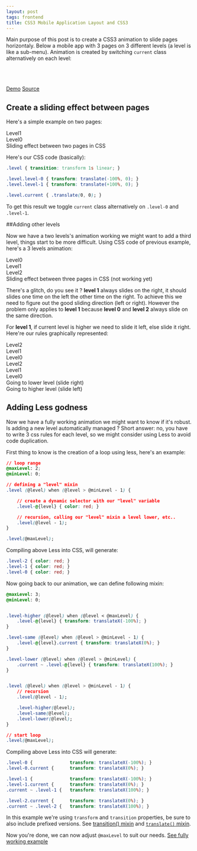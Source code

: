 ```yaml
---
layout: post
tags: frontend
title: CSS3 Mobile Application Layout and CSS3
---
```




Main purpose of this post is to create a CSS3 animation to slide pages horizontaly. Below a 
mobile app with 3 pages on 3 different levels (a level is like a sub-menu). Animation is created 
by switching `current` class alternatively on each level:

<div class="iphone">
    <div class="crop">
        <div class="level level-0 current">&nbsp;</div>
        <div class="level level-1">&nbsp;</div>
        <div class="level level-2">&nbsp;</div>
    </div>
    <script>
        var l = 1
        setInterval(function() {
            document.querySelector('.iphone .level-0').classList[l === 0 ? 'add' : 'remove']('current')
            document.querySelector('.iphone .level-1').classList[(l === 1 || l === 3) ? 'add' : 'remove']('current')
            document.querySelector('.iphone .level-2').classList[l === 2 ? 'add' : 'remove']('current')
            l++
            if (l == 4) l = 0
        }, 2400)
    </script>
</div>


<div class="post-buttons">
    <a class="demo-btn" href="/assets/examples/mobile-layout.html" target="_blank">Demo</a>
    <a class="source-btn" href="/assets/examples/mobile-layout.html" target="_blank">Source</a>
</div>

## Create a sliding effect between pages

Here's a simple example on two pages:


<div class="example example-1 example-simple">
    <div class="crop">
        <div class="level level-1">Level1</div>
        <div class="level level-0">Level0</div>
    </div>
    <div class="title">Sliding effect between two pages in CSS</div>
    <script>
        var open = false
        setInterval(function() {
            document.querySelector('.example-1 .level-0').classList[open ? 'add' : 'remove']('current')
            document.querySelector('.example-1 .level-1').classList[open ? 'remove' : 'add']('current')
            open = !open
        }, 1400)
    </script>
</div>


Here's our CSS code (basically):

```css
.level { transition: transform 1s linear; }

.level.level-0 { transform: translate(-100%, 0); }
.level.level-1 { transform: translate(+100%, 0); }

.level.current { .translate(0, 0); }
```

To get this result we toggle `current` class alternatively on `.level-0` and `.level-1`.


##Adding other levels

Now we have a two levels's animation working we might want to add a third level, things start to be more difficult.
Using CSS code of previous example, here's a 3 levels animation:

<div class="example example-2 example-simple">
    <div class="crop">
        <div class="level level-0">Level0</div>
        <div class="level level-1">Level1</div>
        <div class="level level-2">Level2</div>
    </div>
    <div class="title">Sliding effect between three pages in CSS (not working yet)</div>
    <script>
        var i = 0
        setInterval(function() {
            document.querySelector('.example-2 .level-0').classList[i === 0 ? 'add' : 'remove']('current')
            document.querySelector('.example-2 .level-1').classList[(i === 1 || i === 3) ? 'add' : 'remove']('current')
            document.querySelector('.example-2 .level-2').classList[i === 2 ? 'add' : 'remove']('current')
            i++
            if (i == 4) i = 0
        }, 1400)
    </script>
</div>

There's a glitch, do you see it ? __level 1__ always slides on the right, it should slides 
one time on the left the other time on the right. To achieve this we need to figure out the good
sliding direction (left or right). However the problem only applies to __level 1__ because __level 0__ and __level 2__ 
always slide on the same direction.

For __level 1__, if current level is higher we need to slide it left, else slide it right. Here're our 
rules graphically represented:

<div class="example example-3">
    <div class="crop crop-right example-down">
        <div class="level level-2">Level2</div>
        <div class="level level-1">Level1</div>
        <div class="level level-0">Level0</div>
    </div>
    <div class="crop crop-left example-up">
        <div class="level level-2">Level2</div>
        <div class="level level-1">Level1</div>
        <div class="level level-0">Level0</div>
    </div>
    <div class="title title-right">Going to lower level (slide right)</div>
    <div class="title title-left">Going to higher level (slide left)</div>
    <script>
        var j = 0
        setInterval(function() {
            document.querySelector('.example-up').classList.remove('step-0')
            document.querySelector('.example-up').classList.remove('step-1')
            document.querySelector('.example-up').classList.remove('step-2')
            document.querySelector('.example-up').classList.add('step-' + j)

            document.querySelector('.example-down').classList.remove('step-0')
            document.querySelector('.example-down').classList.remove('step-1')
            document.querySelector('.example-down').classList.remove('step-2')
            document.querySelector('.example-down').classList.add('step-' + j)

            j++
            if (j === 3) j = 0
        }, 1400)
    </script>
</div>


## Determine sliding direction

One simple rule four our HTML structure, lower levels are before higher levels:

```html
<!-- good -->
<div class="level-1"></div>
<div class="level-2"></div>
<div class="level-3"></div>

<!-- bad (level2 should be before level3) -->
<div class="level-1"></div>
<div class="level-3"></div>
<div class="level-2"></div>
```



To determine sliding direction of a level we need to determine if current level is higher or lower. And following
our HTML structure if current level is higher then it's a next sibling else a previous sibling.


To match preceding elements we use [`~` selector](http://www.w3.org/TR/selectors/#general-sibling-combinators).
But there's no CSS3 selector to match elements followed by an other. Fortunately we can never repeat it often enough, 
"C" in CSS stands for cascading, we can assume by default, every level is followed by current level, then match other cases.


Still keeping our example with __level 1__ (respective selector is `.level-1`), 3 cases:


- current level is higher - slide it left - CSS selector is `.level-1` [use cascading]
- current level is same - keep it centered - CSS selector is `.level-1.current`
- current level is lower - slide it right - CSS selector is `.current ~ .level-1 `


Our CSS now become:

```css
/* match .level-1 when current level is higher */
.level-1 { transform: translateX(-100%); }

/* match .level-1 when current level is same */
.level-1.current { transform: translateX(0%); }

/* match .level-1 when current level is lower */
.current ~ .level-1 { transform: translateX(100%); }

```

And our previous example is now working:

<div class="example example-4 example-working">
    <div class="crop">
        <div class="level level-0">Level0</div>
        <div class="level level-1">Level1</div>
        <div class="level level-2">Level2</div>
    </div>
    <div class="title">Sliding effect between three pages in CSS</div>
    <script>
        var k = 0
        setInterval(function() {
            document.querySelector('.example-4 .level-0').classList[k === 0 ? 'add' : 'remove']('current')
            document.querySelector('.example-4 .level-1').classList[(k === 1 || k === 3) ? 'add' : 'remove']('current')
            document.querySelector('.example-4 .level-2').classList[k === 2 ? 'add' : 'remove']('current')
            k++
            if (k == 4) k = 0
        }, 1400)
    </script>
</div>


## Adding Less godness

Now we have a fully working animation we might want to know if it's robust. Is adding 
a new level automatically managed ? Short answer: no, you have to write 3 css rules for each level, so 
we might consider using Less to avoid code duplication.


First thing to know is the creation of a loop using less, here's an example:

```css
// loop range
@maxLevel: 2;
@minLevel: 0;

// defining a "level" mixin
.level (@level) when (@level > @minLevel - 1) {

    // create a dynamic selector with our "level" variable
    .level-@{level} { color: red; }

    // recursion, calling our "level" mixin a level lower, etc..
    .level(@level - 1);
}

.level(@maxLevel);
```

Compiling above Less into CSS, will generate:


```css
.level-2 { color: red; }
.level-1 { color: red; }
.level-0 { color: red; }
```

Now going back to our animation, we can define following mixin:

```css
@maxLevel: 3;
@minLevel: 0;


.level-higher (@level) when (@level < @maxLevel) {
    .level-@{level} { transform: translateX(-100%); }
}

.level-same (@level) when (@level > @minLevel - 1) {
    .level-@{level}.current { transform: translateX(0%); }
}

.level-lower (@level) when (@level > @minLevel) {
    .current ~ .level-@{level} { transform: translateX(100%); }
}


.level (@level) when (@level > @minLevel - 1) {
    // recursion
    .level(@level - 1);

    .level-higher(@level);
    .level-same(@level);
    .level-lower(@level);
}

// start loop
.level(@maxLevel);
```

Compiling above Less into CSS will generate:

```css
.level-0 {              transform: translateX(-100%); }
.level-0.current {      transform: translateX(0%); }

.level-1 {              transform: translateX(-100%); }
.level-1.current {      transform: translateX(0%); }
.current ~ .level-1 {   transform: translateX(100%); }

.level-2.current {      transform: translateX(0%); }
.current ~ .level-2 {   transform: translateX(100%); }
```

<div class="alert warning">
    In this example we're using <code>transform</code> and <code>transition</code> properties, be sure to also include  prefixed versions.
    See <a href="https://github.com/twitter/bootstrap/blob/master/less/mixins.less#L258"<code>transition()</code> mixin</a> and
    <a href="https://github.com/twitter/bootstrap/blob/master/less/mixins.less#L293"><code>translate()</code> mixin</a>.
</div>

Now you're done, we can now adjust `@maxLevel` to suit our needs.
[See fully working example](/assets/examples/mobile-layout.html)
